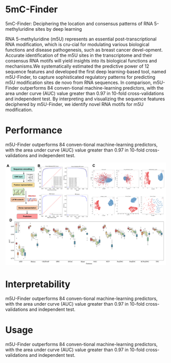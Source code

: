 # 5mC-Finder
5mC-Finder: Deciphering the location and consensus patterns of RNA 5-methyluridine sites by deep learning

RNA 5-methyluridine (m5U) represents an essential post-transcriptional RNA modification, which is cru-cial for modulating various biological functions and disease pathogenesis, such as breast cancer devel-opment. Accurate identification of the m5U sites in the transcriptome and their consensus RNA motifs will yield insights into its biological functions and mechanisms.We systematically estimated the predictive power of 12 sequence features and developed the first deep learning-based tool, named m5U-Finder, to capture sophisticated regulatory patterns for predicting m5U modification sites de novo from RNA sequences. In comparison, m5U-Finder outperforms 84 conven-tional machine-learning predictors, with the area under curve (AUC) value greater than 0.97 in 10-fold cross-validations and independent test. By interpreting and visualizing the sequence features deciphered by m5U-Finder, we identify novel RNA motifs for m5U modification.

# Performance
m5U-Finder outperforms 84 conven-tional machine-learning predictors, with the area under curve (AUC) value greater than 0.97 in 10-fold cross-validations and independent test.

![image](https://github.com/BioDataStudy/5mC-Finder/blob/88eb55a50c08edb0a85ca75924ece71e1a6fb9ab/prediction/Slide1.jpg)

# Interpretability
m5U-Finder outperforms 84 conven-tional machine-learning predictors, with the area under curve (AUC) value greater than 0.97 in 10-fold cross-validations and independent test.

# Usage
m5U-Finder outperforms 84 conven-tional machine-learning predictors, with the area under curve (AUC) value greater than 0.97 in 10-fold cross-validations and independent test.
